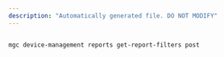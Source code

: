 ```yaml
---
description: "Automatically generated file. DO NOT MODIFY"
---
```


```bash

mgc device-management reports get-report-filters post

```